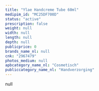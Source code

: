 ```yaml
---
title: "Ylae Handcreme Tube 60ml"
medipim_id: "MC25DF700D"
status: "active"
prescription: false
weight: null
width: null
length: null
depth: null
publicprice: 0
brands_name_nl: null
cnk: "2967479"
photos_medium: null
apbcategory_name_nl: "Cosmetisch"
publiccategory_name_nl: "Handverzorging"
---
```

null
